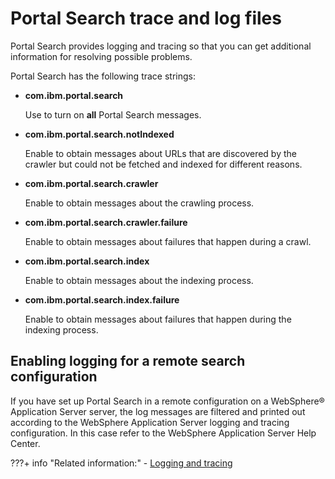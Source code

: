 # Portal Search trace and log files

Portal Search provides logging and tracing so that you can get additional information for resolving possible problems.

Portal Search has the following trace strings:

-   **com.ibm.portal.search**

    Use to turn on **all** Portal Search messages.

-   **com.ibm.portal.search.notIndexed**

    Enable to obtain messages about URLs that are discovered by the crawler but could not be fetched and indexed for different reasons.

-   **com.ibm.portal.search.crawler**

    Enable to obtain messages about the crawling process.

-   **com.ibm.portal.search.crawler.failure**

    Enable to obtain messages about failures that happen during a crawl.

-   **com.ibm.portal.search.index**

    Enable to obtain messages about the indexing process.

-   **com.ibm.portal.search.index.failure**

    Enable to obtain messages about failures that happen during the indexing process.


## Enabling logging for a remote search configuration

If you have set up Portal Search in a remote configuration on a WebSphere® Application Server server, the log messages are filtered and printed out according to the WebSphere Application Server logging and tracing configuration. In this case refer to the WebSphere Application Server Help Center.


???+ info "Related information:"
    - [Logging and tracing](../../../deployment/manage/troubleshooting/logging_and_tracing/index.md)

